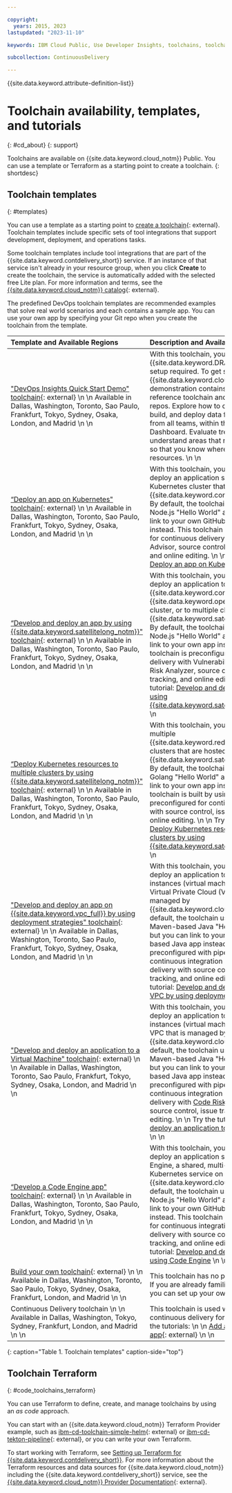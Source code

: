 ```yaml
---

copyright:
  years: 2015, 2023
lastupdated: "2023-11-10"

keywords: IBM Cloud Public, Use Developer Insights, toolchains, toolchain templates, toolchain tutorials, available regions, tools, Terraform 

subcollection: ContinuousDelivery

---
```


{{site.data.keyword.attribute-definition-list}}


# Toolchain availability, templates, and tutorials  
{: #cd_about}
{: support}

Toolchains are available on {{site.data.keyword.cloud_notm}} Public. You can use a template or Terraform as a starting point to create a toolchain.
{: shortdesc}

## Toolchain templates
{: #templates}

You can use a template as a starting point to [create a toolchain](https://cloud.ibm.com/devops/create){: external}. Toolchain templates include specific sets of tool integrations that support development, deployment, and operations tasks.

Some toolchain templates include tool integrations that are part of the {{site.data.keyword.contdelivery_short}} service. If an instance of that service isn't already in your resource group, when you click **Create** to create the toolchain, the service is automatically added with the selected free Lite plan. For more information and terms, see the [{{site.data.keyword.cloud_notm}} catalog](https://cloud.ibm.com/catalog/services/continuous-delivery/){: external}.

The predefined DevOps toolchain templates are recommended examples that solve real world scenarios and each contains a sample app. You can use your own app by specifying your Git repo when you create the toolchain from the template.

|Template and Available Regions |Description and Available Tutorials	|Included Tools |
|:----------|:------------------------------|:------------------|
|["DevOps Insights Quick Start Demo" toolchain](https://cloud.ibm.com/devops/setup/deploy?repository=https%3A%2F%2Fgithub.com%2Fdevops-insights%2FDevOpsInsights_Demo_Toolchain_Template){: external}  \n  \n  Available in Dallas, Washington, Toronto, Sao Paulo, Frankfurt, Tokyo, Sydney, Osaka, London, and Madrid  \n  \n 		|With this toolchain, you can explore {{site.data.keyword.DRA_short}}, with no setup required. To get started, log in to {{site.data.keyword.cloud_notm}}. This demonstration contains data from a reference toolchain and three GitHub repos. Explore how to organize, test, build, and deploy data for all applications, from all teams, within the Quality Dashboard. Evaluate trends and understand areas that need improvements so that you know where to focus your resources.  \n  \n  		|GitHub and Issues  \n  \n {{site.data.keyword.DRA_full}}  \n  \n 		|
|[“Deploy an app on Kubernetes" toolchain](https://cloud.ibm.com/devops/setup/deploy?repository=https://github.com/open-toolchain/secure-app-toolchain){: external}  \n  \n Available in Dallas, Washington, Toronto, Sao Paulo, Frankfurt, Tokyo, Sydney, Osaka, London, and Madrid \n  \n  		|With this toolchain, you can develop, and deploy an application securely into a Kubernetes cluster that is managed by the {{site.data.keyword.containerlong_notm}}. By default, the toolchain uses a sample Node.js "Hello World" app, but you can link to your own GitHub repository instead. This toolchain is preconfigured for continuous delivery with Vulnerability Advisor, source control, issue tracking, and online editing.  \n  \n  Try the tutorial: [Deploy an app on Kubernetes](/docs/ContinuousDelivery?topic=ContinuousDelivery-tutorial-cd-kubernetes)  \n  \n   		|{{site.data.keyword.deliverypipeline}}  \n  \n GitHub and Issues  \n  \n {{site.data.keyword.containerlong_notm}} (Kubernetes cluster)  \n  \n 			|
|[“Develop and deploy an app by using {{site.data.keyword.satellitelong_notm}}" toolchain](https://cloud.ibm.com/devops/setup/deploy?repository=https://github.com/open-toolchain/secure-app-toolchain){: external}  \n  \n Available in Dallas, Washington, Toronto, Sao Paulo, Frankfurt, Tokyo, Sydney, Osaka, London, and Madrid  \n  \n  		|With this toolchain, you can develop and deploy an application to a single {{site.data.keyword.containerlong}}, a {{site.data.keyword.openshiftlong}} cluster, or to multiple clusters by using {{site.data.keyword.satellitelong_notm}}. By default, the toolchain uses a sample Node.js "Hello World" app, but you can link to your own app instead. This toolchain is preconfigured for continuous delivery with Vulnerability Advisor, Code Risk Analyzer, source control, issue tracking, and online editing.  \n  \n  Try the tutorial: [Develop and deploy an app by using {{site.data.keyword.satellitelong_notm}}](/docs/ContinuousDelivery?topic=ContinuousDelivery-tutorial-cd-satellite)  \n  \n   		|{{site.data.keyword.deliverypipeline}}  \n  \n {{site.data.keyword.gitrepos}}  \n  \n IBM Secrets Manager   \n  \n {{site.data.keyword.DRA_full}}  \n  \n 			|
|[“Deploy Kubernetes resources to multiple clusters by using {{site.data.keyword.satellitelong_notm}}" toolchain](https://cloud.ibm.com/devops/setup/deploy?repository=https://github.com/open-toolchain/satellite-cd-toolchain){: external}  \n  \n Available in Dallas, Washington, Toronto, Sao Paulo, Frankfurt, Tokyo, Sydney, Osaka, London, and Madrid  \n  \n  		|With this toolchain, you can deploy to multiple {{site.data.keyword.redhat_openshift_full}} clusters that are hosted on {{site.data.keyword.satellitelong_notm}}. By default, the toolchain uses a sample Golang "Hello World" app, but you can link to your own app instead. This toolchain is built by using Tekton and is preconfigured for continuous delivery with source control, issue tracking, and online editing.  \n  \n  Try the tutorial: [Deploy Kubernetes resources to multiple clusters by using {{site.data.keyword.satellitelong_notm}}](/docs/ContinuousDelivery?topic=ContinuousDelivery-tutorial-cd-only-satellite)  \n  \n   		|{{site.data.keyword.deliverypipeline}}  \n  \n {{site.data.keyword.gitrepos}}  \n  \n 			|
|["Develop and deploy an app on {{site.data.keyword.vpc_full}} by using deployment strategies" toolchain](http://cloud.ibm.com/devops/setup/deploy?repository=https://github.com/open-toolchain/simple-vsi-toolchain){: external}  \n  \n Available in Dallas, Washington, Toronto, Sao Paulo, Frankfurt, Tokyo, Sydney, Osaka, London, and Madrid  \n  \n  		|With this toolchain, you can develop and deploy an application to virtual server instances (virtual machine) within your Virtual Private Cloud (VPC) that is managed by {{site.data.keyword.cloud_notm}}. By default, the toolchain uses a sample Maven-based Java "Hello World" app, but you can link to your own Maven-based Java app instead. This toolchain is preconfigured with pipelines for continuous integration and continuous delivery with source control, issue tracking, and online editing.  \n  \n  Try the tutorial: [Develop and deploy an app on VPC by using deployment strategies](/docs/ContinuousDelivery?topic=ContinuousDelivery-tutorial-cd-vpc)  \n  \n   		|{{site.data.keyword.cos_full_notm}} bucket  \n  \n  {{site.data.keyword.deliverypipeline}}  \n  \n  {{site.data.keyword.DRA_full}}  \n  \n  {{site.data.keyword.gitrepos}}  \n  \n Secrets Manager   \n  \n 			|
|["Develop and deploy an application to a Virtual Machine" toolchain](https://cloud.ibm.com/devops/setup/deploy?repository=https%3A%2F%2Fgithub.com%2Fopen-toolchain%2Fsimple-vsi-toolchain){: external}  \n  \n Available in Dallas, Washington, Toronto, Sao Paulo, Frankfurt, Tokyo, Sydney, Osaka, London, and Madrid  \n  \n  		|With this toolchain, you can develop and deploy an application to virtual server instances (virtual machine) within your VPC that is managed by {{site.data.keyword.cloud_notm}}. By default, the toolchain uses a sample Maven-based Java "Hello World" app, but you can link to your own Maven-based Java app instead. This toolchain is preconfigured with pipelines for continuous integration and continuous delivery with [Code Risk Analyzer (CRA)](/docs/code-risk-analyzer-cli-plugin?topic=code-risk-analyzer-cli-plugin-cra-cli-plugin), source control, issue tracking, and online editing.  \n  \n  Try the tutorial: [Develop and deploy an application to a Virtual Machine](/docs/ContinuousDelivery?topic=ContinuousDelivery-tutorial-cd-vsi)  \n  \n   		|{{site.data.keyword.cos_full_notm}} bucket  \n  \n  {{site.data.keyword.deliverypipeline}}  \n  \n  {{site.data.keyword.DRA_full}}  \n  \n  {{site.data.keyword.gitrepos}}  \n  \n Secrets Manager   \n  \n 			|
|[“Develop a Code Engine app" toolchain](http://cloud.ibm.com/devops/setup/deploy?repository=https%3A%2F%2Fgithub.com%2Fopen-toolchain%2Fcode-engine-toolchain){: external}  \n  \n Available in Dallas, Washington, Toronto, Sao Paulo, Frankfurt, Tokyo, Sydney, Osaka, London, and Madrid  \n  \n  		|With this toolchain, you can develop and deploy an application securely into Code Engine, a shared, multi-tenant Kubernetes service on {{site.data.keyword.cloud_notm}}. By default, the toolchain uses a sample Node.js "Hello World" app, but you can link to your own GitHub repository instead. This toolchain is preconfigured for continuous integration, continuous delivery with source control, issue tracking, and online editing.  \n  \n  Try the tutorial: [Develop and deploy an app by using Code Engine](/docs/ContinuousDelivery?topic=ContinuousDelivery-tutorial-cd-code-engine)  \n  \n   		|{{site.data.keyword.deliverypipeline}}  \n  \n {{site.data.keyword.gitrepos}}  \n  \n {{site.data.keyword.codeenginefull}}   \n  \n 			|
|[Build your own toolchain](https://cloud.ibm.com/devops/setup/deploy?repository=https%3A%2F%2Fgithub.com%2Fopen-toolchain%2Fempty-toolchain){: external}  \n  \n Available in Dallas, Washington, Toronto, Sao Paulo, Tokyo, Sydney, Osaka, Frankfurt, London, and Madrid  \n  \n 		|This toolchain has no preconfigured tools. If you are already familiar with toolchains, you can set up your own toolchain.  \n  \n  		|None		|
|Continuous Delivery toolchain  \n   \n Available in Dallas, Washington, Tokyo, Sydney, Frankfurt, London, and Madrid  \n  \n 		|This toolchain is used when you enable continuous delivery for an app.  \n  \n Try the tutorials:  \n  \n [Add a toolchain to an app](https://www.ibm.com/architectures/hybrid){: external}  \n  \n |{{site.data.keyword.deliverypipeline}}  \n  \n GitHub and Issues  \n  \n {{site.data.keyword.cloud_notm}}  \n  \n 		|
{: caption="Table 1. Toolchain templates" caption-side="top"}

## Toolchain Terraform
{: #code_toolchains_terraform}

You can use Terraform to define, create, and manage toolchains by using an *as code* approach.

You can start with an {{site.data.keyword.cloud_notm}} Terraform Provider example, such as [ibm-cd-toolchain-simple-helm](https://github.com/IBM-Cloud/terraform-provider-ibm/tree/master/examples/ibm-cd-toolchain-simple-helm){: external} or [ibm-cd-tekton-pipeline](https://github.com/IBM-Cloud/terraform-provider-ibm/tree/master/examples/ibm-cd-tekton-pipeline){: external}, or you can write your own Terraform.

To start working with Terraform, see [Setting up Terraform for {{site.data.keyword.contdelivery_short}}](/docs/ContinuousDelivery?topic=ContinuousDelivery-terraform-setup). For more information about the Terraform resources and data sources for {{site.data.keyword.cloud_notm}} including the {{site.data.keyword.contdelivery_short}} service, see the [{{site.data.keyword.cloud_notm}} Provider Documentation](https://registry.terraform.io/providers/IBM-Cloud/ibm/latest/docs){: external}.
